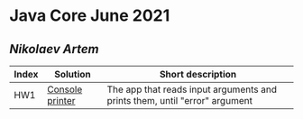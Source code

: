 # Java Core June 2021

## *Nikolaev Artem*

| Index | Solution  | Short description
| --- | --- | --- |
| HW1 | [Console printer](https://github.com/NikolaevArtem/Java_Core_June_2021/tree/feature/IliaProkofev/src/main/java/homework_1) | The app that reads input arguments and prints them, until "error" argument |


